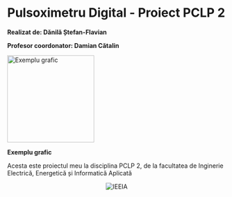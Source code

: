 # Pulsoximetru Digital - Proiect PCLP 2
**Realizat de: Dănilă Ștefan-Flavian**

**Profesor coordonator: Damian Cătalin**

<!-- Exemplu grafic -->
<img src="https://i.imgur.com/tRhMt2s.png" alt="Exemplu grafic" width="200"/>

**Exemplu grafic**

Acesta este proiectul meu la disciplina PCLP 2, de la facultatea de Inginerie Electrică, Energetică și Informatică Aplicată
<p align="center">
  <img src="https://lh3.googleusercontent.com/proxy/MQmfQ1pTpoPaTlCSc9HW_OEqQVJZPX3wafwpZhenh4NaoC0epwBbSLGEN_-kPSsoCyMIkMPyDzB5GtVQksg67scK7Riv" alt="IEEIA"/>
</p>


